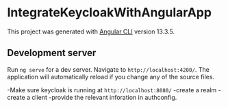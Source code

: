 # IntegrateKeycloakWithAngularApp

This project was generated with [Angular CLI](https://github.com/angular/angular-cli) version 13.3.5.

## Development server

Run `ng serve` for a dev server. Navigate to `http://localhost:4200/`. The application will automatically reload if you change any of the source files.

-Make sure keycloak is running at `http://localhost:8080/`
-create a realm
-create a client 
-provide the relevant inforation in authconfig.
